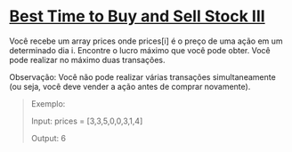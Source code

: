 # [Best Time to Buy and Sell Stock III](https://leetcode.com/problems/best-time-to-buy-and-sell-stock-iii/description/?envType=list&envId=rje8lk2h)

Você recebe um array prices onde prices[i] é o preço de uma ação em um determinado dia i. Encontre o lucro máximo que você pode obter. Você pode realizar no máximo duas transações.

Observação: Você não pode realizar várias transações simultaneamente (ou seja, você deve vender a ação antes de comprar novamente).

> Exemplo:
>
> Input: prices = [3,3,5,0,0,3,1,4]
> 
> Output: 6
